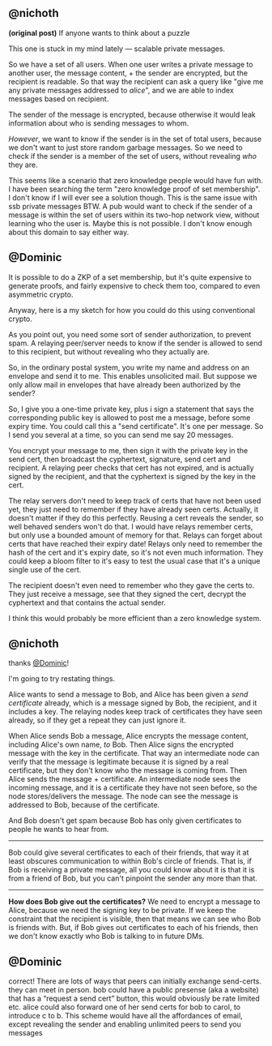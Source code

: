 ## @nichoth
__(original post)__
If anyone wants to think about a puzzle

This one is stuck in my mind lately — scalable private messages.

So we have a set of all users. When one user writes a private message to another user, the message content, + the sender are encrypted, but the recipient is readable. So that way the recipient can ask a query like "give me any private messages addressed to *alice*", and we are able to index messages based on recipient.

The sender of the message is encrypted, because otherwise it would leak information about who is sending messages to whom.

*However*, we want to know if the sender is in the set of total users, because we don't want to just store random garbage messages. So we need to check if the sender is a member of the set of users, without revealing *who* they are.

This seems like a scenario that zero knowledge people would have fun with. I have been searching the term "zero knowledge proof of set membership". I don't know if I will ever see a solution though. This is the same issue with ssb private messages BTW. A pub would want to check if the sender of a message is within the set of users within its two-hop network view, without learning who the user is. Maybe this is not possible. I don't know enough about this domain to say either way.



## @Dominic

It is possible to do a ZKP of a set membership, but it's quite expensive to generate proofs, and fairly expensive to check them too, compared to even asymmetric crypto.

Anyway, here is a my sketch for how you could do this using conventional crypto.

As you point out, you need some sort of sender authorization, to prevent spam.
A relaying peer/server needs to know if the sender is allowed to send to this recipient, but without revealing who they actually are.

So, in the ordinary postal system, you write my name and address on an envelope and send it to me. This enables unsolicited mail. But suppose we only allow mail in envelopes that have already been authorized by the sender?

So, I give you a one-time private key, plus i sign a statement that says the corresponding public key is allowed to post me a message, before some expiry time. You could call this a  "send certificate". It's one per message. So I send you several at a time, so you can send me say 20 messages.

You encrypt your message to me, then sign it with the private key in the send cert, then broadcast the cyphertext, signature, send cert and recipient. A relaying peer checks that cert has not expired, and is actually signed by the recipient, and that the cyphertext is signed by the key in the cert.

The relay servers don't need to keep track of certs that have not been used yet, they just need to remember if they have already seen certs. Actually, it doesn't matter if they do this perfectly. Reusing a cert reveals the sender, so well behaved senders won't do that. I would have relays remember certs, but only use a bounded amount of memory for that. Relays can forget about certs that have reached their expiry date! Relays only need to remember the hash of the cert and it's expiry date, so it's not even much information. They could keep a bloom filter to it's easy to test the usual case that it's a unique single use of the cert.

The recipient doesn't even need to remember who they gave the certs to. They just receive a message, see that they signed the cert, decrypt the cyphertext and that contains the actual sender.

I think this would probably be more efficient than a zero knowledge system.


## @nichoth

thanks [@Dominic](@EMovhfIrFk4NihAKnRNhrfRaqIhBv1Wj8pTxJNgvCCY=.ed25519)!

I'm going to try restating things.

Alice wants to send a message to Bob, and Alice has been given a *send certificate* already, which is a message signed by Bob, the recipient, and it includes a key. The relaying nodes keep track of certificates they have seen already, so if they get a repeat they can just ignore it.

When Alice sends Bob a message, Alice encrypts the message content, including Alice's own name, *to* Bob. Then Alice signs the encrypted message with the key in the certificate. That way an intermediate node can verify that the message is legitimate because it is signed by a real certificate, but they don't know who the message is coming from. Then Alice sends the message + certificate. An intermediate node sees the incoming message, and it is a certificate they have not seen before, so the node stores/delivers the message. The node can see the message is addressed to Bob, because of the certificate.

And Bob doesn't get spam because Bob has only given certificates to people he wants to hear from.

-----------------

Bob could give several certificates to each of their friends, that way it at least obscures communication to within Bob's circle of friends. That is, if Bob is receiving a private message, all you could know about it is that it is from a friend of Bob, but you can't pinpoint the sender any more than that. 

---------------------

__How does Bob give out the certificates?__ We need to encrypt a message to Alice, because we need the signing key to be private. If we keep the constraint that the recipient is visible, then that means we can see who Bob is friends with. But, if Bob gives out certificates to each of his friends, then we don't know exactly who Bob is talking to in future DMs.


## @Dominic

correct!
There are lots of ways that peers can initially exchange send-certs. they can meet in person. bob could have a public presense (aka a website) that has a “request a send cert” button, this would obviously be rate limited etc. alice could also forward one of her send certs for bob to carol, to introduce c to b. This scheme would have all the affordances of email, except revealing the sender and enabling unlimited peers to send you messages
